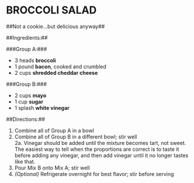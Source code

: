BROCCOLI SALAD
==============

##Not a cookie...but delicious anyway##

##Ingredients:##

###Group A:###
* 3 heads **broccoli** 
* 1 pound **bacon**, cooked and crumbled
* 2 cups **shredded cheddar cheese**

###Group B:###
* 2 cups **mayo**
* 1 cup **sugar**
* 1 splash **white vinegar**

##Directions:##
1. Combine all of Group A in a bowl
2. Combine all of Group B in a different bowl; stir well  
  2a. Vinegar should be added until the mixture becomes tart, not sweet. The easiest way to tell when the proportions are correct is to taste it before adding any vinegar, and then add vinegar until it no longer tastes like that.
3. Pour Mix B onto Mix A; stir well
4. *(Optional)* Refrigerate overnight for best flavor; stir before serving

